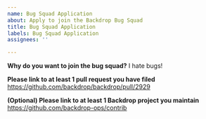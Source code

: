 ```yaml
---
name: Bug Squad Application
about: Apply to join the Backdrop Bug Squad
title: Bug Squad Application
labels: Bug Squad Application
assignees: ''

---
```


**Why do you want to join the bug squad?**
I hate bugs!

**Please link to at least 1 pull request you have filed**
https://github.com/backdrop/backdrop/pull/2929

**(Optional) Please link to at least 1 Backdrop project you maintain**
https://github.com/backdrop-ops/contrib
